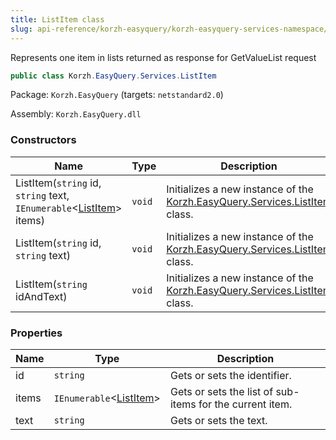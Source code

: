 ```yaml
---
title: ListItem class
slug: api-reference/korzh-easyquery/korzh-easyquery-services-namespace/listitem-class
---
```



Represents one item in lists returned as response for GetValueList request
```csharp
public class Korzh.EasyQuery.Services.ListItem

```
Package: `Korzh.EasyQuery` (targets: `netstandard2.0`)

Assembly: `Korzh.EasyQuery.dll`

### Constructors

| Name | Type | Description | 
| --- | --- | --- | 
| ListItem(`string` id, `string` text, `IEnumerable`&lt;[ListItem](/api-reference/korzh-easyquery/korzh-easyquery-services-namespace/listitem-class)&gt; items) | `void` | Initializes a new instance of the [Korzh.EasyQuery.Services.ListItem](/api-reference/korzh-easyquery/korzh-easyquery-services-namespace/listitem-class) class. | 
| ListItem(`string` id, `string` text) | `void` | Initializes a new instance of the [Korzh.EasyQuery.Services.ListItem](/api-reference/korzh-easyquery/korzh-easyquery-services-namespace/listitem-class) class. | 
| ListItem(`string` idAndText) | `void` | Initializes a new instance of the [Korzh.EasyQuery.Services.ListItem](/api-reference/korzh-easyquery/korzh-easyquery-services-namespace/listitem-class) class. | 


### Properties

| Name | Type | Description | 
| --- | --- | --- | 
| id | `string` | Gets or sets the identifier. | 
| items | `IEnumerable`&lt;[ListItem](/api-reference/korzh-easyquery/korzh-easyquery-services-namespace/listitem-class)&gt; | Gets or sets the list of sub-items for the current item. | 
| text | `string` | Gets or sets the text. |